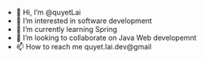 - 👋 Hi, I’m @quyetLai
- 👀 I’m interested in software development
- 🌱 I’m currently learning Spring
- 💞️ I’m looking to collaborate on Java Web developemnt
- 📫 How to reach me quyet.lai.dev@gmail

<!---
quyetLai/quyetLai is a ✨ special ✨ repository because its `README.md` (this file) appears on your GitHub profile.
You can click the Preview link to take a look at your changes.
--->
